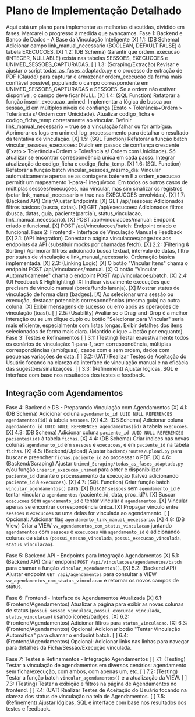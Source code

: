# Plano de Implementação Detalhado

Aqui está um plano para implementar as melhorias discutidas, dividido em fases. Marcarei o progresso à medida que avançamos.
Fase 1: Backend e Banco de Dados - A Base da Vinculação Inteligente
[X] 1.1: (DB Schema) Adicionar campo link_manual_necessario (BOOLEAN, DEFAULT FALSE) à tabela EXECUCOES.
[X] 1.2: (DB Schema) Garantir que ordem_execucao (INTEGER, NULLABLE) exista nas tabelas SESSOES, EXECUCOES e UNIMED_SESSOES_CAPTURADAS.
[ ] 1.3: (Scraping/Extração) Revisar e ajustar o script todas_as_fases_adaptado.py e o processo de extração de PDF (Claude) para capturar e armazenar ordem_execucao da forma mais confiável possível, populando o campo correspondente em UNIMED_SESSOES_CAPTURADAS e SESSOES. Se a ordem não estiver disponível, o campo deve ficar NULL.
[X] 1.4: (SQL Function) Refatorar a função inserir_execucao_unimed:
Implementar a lógica de busca por sessao_id em múltiplos níveis de confiança (Exato > Tolerância+Ordem > Tolerância s/ Ordem com Unicidade).
Atualizar codigo_ficha e codigo_ficha_temp corretamente ao vincular.
Definir link_manual_necessario = true se a vinculação falhar ou for ambígua.
Aprimorar os logs em unimed_log_processamento para detalhar o resultado da tentativa de vinculação.
[X] 1.5: (SQL Function) Refatorar a função batch vincular_sessoes_execucoes:
Dividir em passos de confiança crescente (Exato > Tolerância+Ordem > Tolerância s/ Ordem com Unicidade).
Só atualizar se encontrar correspondência única em cada passo.
Integrar atualização de codigo_ficha e codigo_ficha_temp.
[X] 1.6: (SQL Function) Refatorar a função batch vincular_sessoes_mesmo_dia:
Vincular automaticamente apenas se as contagens baterem E a ordem_execucao permitir um mapeamento 1-para-1 inequívoco.
Em todos os outros casos de múltiplas sessões/execuções, não vincular, mas sim sinalizar os registros (setar link_manual_necessario = true nas EXECUCOES envolvidas).
[X] 1.7: (Backend API) Criar/Ajustar Endpoints:
    [X] GET /api/sessoes: Adicionados filtros básicos (busca, datas).
    [X] GET /api/execucoes: Adicionados filtros (busca, datas, guia, paciente(parcial), status_vinculacao, link_manual_necessario).
    [X] POST /api/vinculacoes/manual: Endpoint criado e funcional.
    [X] POST /api/vinculacoes/batch: Endpoint criado e funcional.
Fase 2: Frontend - Interface de Vinculação Manual e Feedback
[X] 2.1: (API Integration) Conectar a página vinculacoes/page.tsx aos endpoints da API (substituir mocks por chamadas fetch).
[X] 2.2: (Filtering & Sorting) Aprimorar filtros: adicionado busca textual, intervalo de datas, filtro por status de vinculação e link_manual_necessario. Ordenação básica implementada.
[X] 2.3: (Linking Logic)
    [X] O botão "Vincular Itens" chama o endpoint POST /api/vinculacoes/manual.
    [X] O botão "Vincular Automaticamente" chama o endpoint POST /api/vinculacoes/batch.
[X] 2.4: (UI Feedback & Highlighting)
    [X] Indicar visualmente execuções que precisam de vínculo manual (borda/fundo laranja).
    [X] Mostrar status de vinculação de forma clara (badges).
    [X] Ao selecionar uma sessão ou execução, destacar potenciais correspondências (mesma guia) na outra coluna.
    [X] Exibir mensagens de sucesso ou erro após as operações de vinculação (toast).
[ ] 2.5: (Usability) Avaliar se o Drag-and-Drop é a melhor interação ou se um clique duplo ou botão "Selecionar para Vincular" seria mais eficiente, especialmente com listas longas. Exibir detalhes dos itens selecionados de forma mais clara. (Mantido clique + botão por enquanto).
Fase 3: Testes e Refinamentos
[ ] 3.1: (Testing) Testar exaustivamente todos os cenários de vinculação: 1-para-1, sem correspondência, múltiplas correspondências (ambíguas), casos com e sem ordem, dados com pequenas variações de data.
[ ] 3.2: (UAT) Realizar Testes de Aceitação do Usuário focando na clareza da interface de vinculação manual e na eficácia das sugestões/sinalizações.
[ ] 3.3: (Refinement) Ajustar lógicas, SQL e interface com base nos resultados dos testes e feedback.

## Integração com Agendamentos

Fase 4: Backend e DB - Preparando Vinculação com Agendamentos
[X] 4.1: (DB Schema) Adicionar coluna `agendamento_id UUID NULL REFERENCES agendamentos(id)` à tabela `sessoes`.
[X] 4.2: (DB Schema) Adicionar coluna `agendamento_id UUID NULL REFERENCES agendamentos(id)` à tabela `execucoes`.
[X] 4.3: (DB Schema) Adicionar coluna `paciente_id UUID NULL REFERENCES pacientes(id)` à tabela `fichas`.
[X] 4.4: (DB Schema) Criar índices nas novas colunas `agendamento_id` em `sessoes` e `execucoes`, e em `paciente_id` na tabela `fichas`.
[X] 4.5: (Backend/Upload) Ajustar `backend/routes/upload.py` para buscar e preencher `fichas.paciente_id` ao processar o PDF.
[X] 4.6: (Backend/Scraping) Ajustar `Unimed_Scraping/todas_as_fases_adaptado.py` e/ou função `inserir_execucao_unimed` para obter e disponibilizar `paciente_id` durante o processamento da execução (talvez adicionando `paciente_id` à `execucoes`).
[X] 4.7: (SQL Function) Criar função batch `vincular_agendamentos()` para:
    [X] Buscar `sessoes` sem `agendamento_id` e tentar vincular a `agendamentos` (paciente_id, data, proc_id?).
    [X] Buscar `execucoes` sem `agendamento_id` e tentar vincular a `agendamentos`.
    [X] Vincular apenas se encontrar correspondência única.
    [X] Propagar vínculo entre `sessoes` e `execucoes` se uma delas for vinculada ao agendamento.
    [ ] Opcional: Adicionar flag `agendamento_link_manual_necessario`.
[X] 4.8: (DB View) Criar a VIEW `vw_agendamentos_com_status_vinculacao` juntando `agendamentos` com `sessoes` e `execucoes` via `agendamento_id` e adicionando colunas de status (`possui_sessao_vinculada`, `possui_execucao_vinculada`, `status_vinculacao`).

Fase 5: Backend API - Endpoints para Integração Agendamentos
[X] 5.1: (Backend API) Criar endpoint `POST /api/vinculacoes/agendamentos/batch` para chamar a função `vincular_agendamentos()`.
[X] 5.2: (Backend API) Ajustar endpoint `GET /api/agendamentos` para consultar a VIEW `vw_agendamentos_com_status_vinculacao` e retornar os novos campos de status.

Fase 6: Frontend - Interface de Agendamentos Atualizada
[X] 6.1: (Frontend/Agendamentos) Atualizar a página para exibir as novas colunas de status (`possui_sessao_vinculada`, `possui_execucao_vinculada`, `status_vinculacao`) usando ícones/badges.
[X] 6.2: (Frontend/Agendamentos) Adicionar filtros para `status_vinculacao`.
[X] 6.3: (Frontend/Agendamentos) Opcional: Adicionar botão "Tentar Vinculação Automática" para chamar o endpoint batch.
[ ] 6.4: (Frontend/Agendamentos) Opcional: Adicionar links nas linhas para navegar para detalhes da Ficha/Sessão/Execução vinculada.

Fase 7: Testes e Refinamentos - Integração Agendamentos
[ ] 7.1: (Testing) Testar a vinculação de agendamentos em diversos cenários: agendamento sem ficha/execução, com ambos, com apenas um, etc.
[ ] 7.2: (Testing) Testar a função batch `vincular_agendamentos()` e a atualização da VIEW.
[ ] 7.3: (Testing) Testar a exibição e filtros na página de Agendamentos no frontend.
[ ] 7.4: (UAT) Realizar Testes de Aceitação do Usuário focando na clareza dos status de vinculação na tela de Agendamentos.
[ ] 7.5: (Refinement) Ajustar lógicas, SQL e interface com base nos resultados dos testes e feedback.
